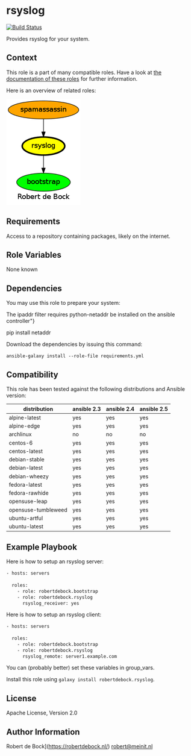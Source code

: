 rsyslog
=========

[![Build Status](https://travis-ci.org/robertdebock/ansible-role-rsyslog.svg?branch=master)](https://travis-ci.org/robertdebock/ansible-role-rsyslog)

Provides rsyslog for your system.

Context
--------
This role is a part of many compatible roles. Have a look at [the documentation of these roles](https://robertdebock.nl/) for further information.

Here is an overview of related roles:

![dependencies](https://raw.githubusercontent.com/robertdebock/drawings/artifacts/rsyslog.png "Dependency")

Requirements
------------

Access to a repository containing packages, likely on the internet.

Role Variables
--------------

None known

Dependencies
------------

You may use this role to prepare your system:

The ipaddr filter requires python-netaddr be installed on the ansible controller"}

pip install netaddr


Download the dependencies by issuing this command:
```
ansible-galaxy install --role-file requirements.yml
```

Compatibility
-------------

This role has been tested against the following distributions and Ansible version:

|distribution|ansible 2.3|ansible 2.4|ansible 2.5|
|------------|-----------|-----------|-----------|
|alpine-latest|yes|yes|yes|
|alpine-edge|yes|yes|yes|
|archlinux|no|no|no|
|centos-6|yes|yes|yes|
|centos-latest|yes|yes|yes|
|debian-stable|yes|yes|yes|
|debian-latest|yes|yes|yes|
|debian-wheezy|yes|yes|yes|
|fedora-latest|yes|yes|yes|
|fedora-rawhide|yes|yes|yes|
|opensuse-leap|yes|yes|yes|
|opensuse-tumbleweed|yes|yes|yes|
|ubuntu-artful|yes|yes|yes|
|ubuntu-latest|yes|yes|yes|

Example Playbook
----------------

Here is how to setup an rsyslog server:
```
- hosts: servers

  roles:
    - role: robertdebock.bootstrap
    - role: robertdebock.rsyslog
      rsyslog_receiver: yes
```

Here is how to setup an rsyslog client:
```
- hosts: servers

  roles:
    - role: robertdebock.bootstrap
    - role: robertdebock.rsyslog
      rsyslog_remote: server1.example.com
```

You can (probably better) set these variables in group_vars.

Install this role using `galaxy install robertdebock.rsyslog`.

License
-------

Apache License, Version 2.0

Author Information
------------------

Robert de Bock](https://robertdebock.nl/) <robert@meinit.nl>
